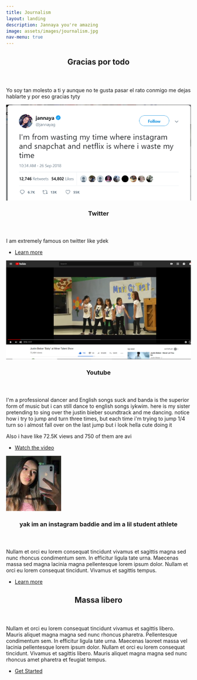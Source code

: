 ```yaml
---
title: Journalism
layout: landing
description: Jannaya you're amazing
image: assets/images/journalism.jpg
nav-menu: true
---
```

<!-- Main -->
<div id="main">

<!-- One -->
<section id="one">
	<div class="inner">
		<header class="major">
			<h2>Gracias por todo</h2>
		</header>
		<p>Yo soy tan molesto a ti y aunque no te gusta pasar el rato conmigo me dejas hablarte y por eso gracias tyty</p>
	</div>
</section>

<!-- Two -->
<section id="two" class="spotlights">
	<section>
		<a href="generic.html" class="image">
			<img src="assets/images/jannayaverified.PNG" alt="" data-position="center center" />
		</a>
		<div class="content">
			<div class="inner">
				<header class="major">
					<h3>Twitter</h3>
				</header>
				<p>I am extremely famous on twitter like ydek</p>
				<ul class="actions">
					<li><a href="javascript:alert('I just saw you but i still miss you')" class="button">Learn more</a></li>
				</ul>
			</div>
		</div>
	</section>
	<section>
		<a href="generic.html" class="image">
			<img src="assets/images/yt.jpg" alt="" data-position="top center" />
		</a>
		<div class="content">
			<div class="inner">
				<header class="major">
					<h3>Youtube</h3>
				</header>
				<p>I'm a professional dancer and English songs suck and banda is the superior form of music but i can still dance to english songs iykwim. here is my sister pretending to sing over the justin bieber soundtrack and me dancing. notice how i try to jump and turn three times, but each time i'm trying to jump 1/4 turn so i almost fall over on the last jump but i look hella cute doing it</p> <p>Also i have like 72.5K views and 750 of them are avi</p>
				<ul class="actions">
					<li><a href="https://www.youtube.com/watch?v=9JpvQRoB_6M" class="button">Watch the video</a></li>
				</ul>
			</div>
		</div>
	</section>
	<section>
		<a href="generic.html" class="image">
			<img src="assets/images/jannaya.jpg" alt="" data-position="25% 25%" />
		</a>
		<div class="content">
			<div class="inner">
				<header class="major">
					<h3>yak im an instagram baddie and im a lil student athlete</h3>
				</header>
				<p>Nullam et orci eu lorem consequat tincidunt vivamus et sagittis magna sed nunc rhoncus condimentum sem. In efficitur ligula tate urna. Maecenas massa sed magna lacinia magna pellentesque lorem ipsum dolor. Nullam et orci eu lorem consequat tincidunt. Vivamus et sagittis tempus.</p>
				<ul class="actions">
					<li><a href="generic.html" class="button">Learn more</a></li>
				</ul>
			</div>
		</div>
	</section>
</section>

<!-- Three -->
<section id="three">
	<div class="inner">
		<header class="major">
			<h2>Massa libero</h2>
		</header>
		<p>Nullam et orci eu lorem consequat tincidunt vivamus et sagittis libero. Mauris aliquet magna magna sed nunc rhoncus pharetra. Pellentesque condimentum sem. In efficitur ligula tate urna. Maecenas laoreet massa vel lacinia pellentesque lorem ipsum dolor. Nullam et orci eu lorem consequat tincidunt. Vivamus et sagittis libero. Mauris aliquet magna magna sed nunc rhoncus amet pharetra et feugiat tempus.</p>
		<ul class="actions">
			<li><a href="generic.html" class="button next">Get Started</a></li>
		</ul>
	</div>
</section>

</div>
